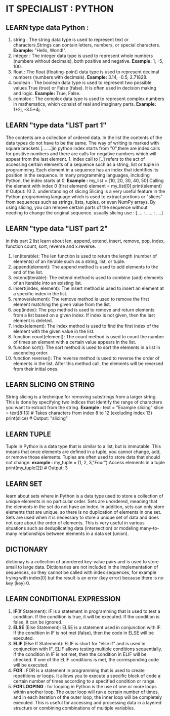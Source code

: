 # IT SPECIALIST : PYTHON
  ## LEARN type data Python :
  1. string :
     The string data type is used to represent text or characters.Strings can contain letters, numbers, or special characters.
     **Example:** "Hello, World!".
  2. integer :
     The integer data type is used to represent whole numbers (numbers without decimals), both positive and negative.
     **Example:** 1, -5, 100.
  3. float :
     The float (floating-point) data type is used to represent decimal numbers (numbers with decimals).
     **Example:** 3.14, -0.5, 2.71828.
  4. boolean :
     The boolean data type is used to represent two possible values True (true) or False (false). It is often used in decision making and logic.
     **Example:** True, False.
  5. complex :
     The complex data type is used to represent complex numbers in mathematics, which consist of real and imaginary parts.
     **Example:** 1+2j, -3.5+4j.
## LEARN "type data "LIST part 1"
  The contents are a collection of ordered data. In the list the contents of the data types do not have to be the same.
The way of writing is marked with square brackets […….]in python index starts from "0",there are index calls for positive numbers and there are calls for negative numbers which will appear from the last element.
    1. index call to [..]
    refers to the act of accessing certain elements of a sequence such as a string, list or tuple in programming. Each element in a sequence has an index that identifies its position in the sequence. In many programming languages, including Python, the index starts at 0.
    **Example :** 
    my_list = [10, 20, 30, 40, 50] 
    Calling the element with index 0 (first element)
    element = my_list[0]
    print(element)  # Output: 10
    2. understanding of slicing
    Slicing is a very useful feature in the Python programming language which is used to extract portions or "slices" from sequences such as strings, lists, tuples, or even NumPy arrays. By using slicing, you can remove certain parts of the sequence without needing to change the original sequence.
    usually slicing use :
  [.... : ..... : ....]
## LEARN "type data "LIST part 2"
  in this part 2 list learn about len, append, extend, insert, remove, pop, index, function count, sort, reverse and x.reverse.
1. len(iterable): The len function is used to return the length (number of elements) of an iterable such as a string, list, or tuple.
2. append(element): The append method is used to add elements to the end of the list.
3. extend(iterable): The extend method is used to combine (add) elements of an iterable into an existing list.
4. insert(index, element): The insert method is used to insert an element at a specific index in the list.
5. remove(element): The remove method is used to remove the first element matching the given value from the list.
6. pop(index): The pop method is used to remove and return elements from a list based on a given index. If index is not given, then the last element is deleted.
7. index(element): The index method is used to find the first index of the element with the given value in the list.
8. function count(element): The count method is used to count the number of times an element with a certain value appears in the list.
9. function sort(): The sort method is used to sort the elements in a list in ascending order.
10. function reverse(): The reverse method is used to reverse the order of elements in the list. After this method call, the elements will be reversed from their initial ones.
## LEARN SLICING ON STRING
String slicing is a technique for removing substrings from a larger string. This is done by specifying two indices that identify the range of characters you want to extract from the string.
  **Example :** 
text = "Example slicing"
slice = text[8:13] # Takes characters from index 8 to 12 (excluding index 13)
print(slice) # Output: "slicing"
## LEARN TUPLE 
 Tuple in Python is a data type that is similar to a list, but is immutable. This means that once elements are defined in a tuple, you cannot change, add, or remove those elements. Tuples are often used to store data that should not change.
   **example :**
 my_tuple = (1, 2, 3,"Four")
 Access elements in a tuple
 print(my_tuple[2]) # Output: 3

 ## LEARN SET
   learn about sets where in Python is a data type used to store a collection of unique elements in no particular order. Sets are unordered, meaning that the elements in the set do not have an index. In addition, sets can only store elements that are unique, so there is no duplication of elements in one set.
Sets are used when it is necessary to store a unique set of data and does not care about the order of elements. This is very useful in various situations such as deduplicating data (intersection) or modeling many-to-many relationships between elements in a data set (union).
## DICTIONARY
dictionay is a collection of unordered key-value pairs and is used to store small to large data. Dictionaries are not included in the implementation of sequences, so they cannot be called with index sequences, for example trying with index[0] but the result is an error (key error) because there is no key (key) 0.
## LEARN CONDITIONAL EXPRESSION 
1. **IF**(If Statement):
IF is a statement in programming that is used to test a condition. If the condition is true, it will be executed. If the condition is false, it can be ignored.
2. **ELSE** (Else Statement):
ELSE is a statement used in conjunction with IF. If the condition in IF is not met (false), then the code in ELSE will be executed.
3. **ELIF** (Else If Statement):
ELIF is short for "else if" and is used in conjunction with IF. ELIF allows testing multiple conditions sequentially. If the condition in IF is not met, then the condition in ELIF will be checked. If one of the ELIF conditions is met, the corresponding code will be executed.
4. **FOR** :
FOR is a statement in programming that is used to create repetitions or loops. It allows you to execute a specific block of code a certain number of times according to a specified condition or range.
5. **FOR LOOPING** :
for looping in Python is the use of one or more loops within another loop. The outer loop will run a certain number of times, and in each iteration of the outer loop, the inner loop will be completely executed. This is useful for accessing and processing data in a layered structure or combining combinations of multiple variables.



  
     

